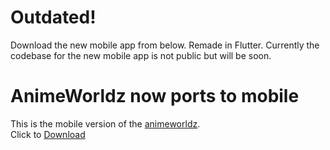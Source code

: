 # Outdated!
Download the new mobile app from below. Remade in Flutter. Currently the codebase for the new mobile app is not public but will be soon.

# AnimeWorldz now ports to mobile

This is the mobile version of the [animeworldz](https://github.com/Dovakiin0/animeworldz).  
Click to [Download](https://github.com/Dovakiin0/animeworldz-mobile/releases)
